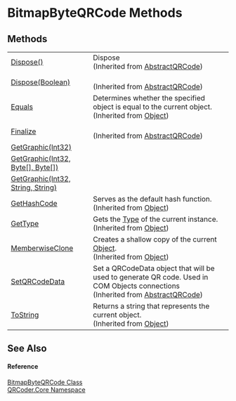 # BitmapByteQRCode Methods




## Methods
<table>
<tr>
<td><a href="M_QRCoder_Core_AbstractQRCode_Dispose.md">Dispose()</a></td>
<td>Dispose<br />(Inherited from <a href="T_QRCoder_Core_AbstractQRCode.md">AbstractQRCode</a>)</td></tr>
<tr>
<td><a href="M_QRCoder_Core_AbstractQRCode_Dispose_1.md">Dispose(Boolean)</a></td>
<td><br />(Inherited from <a href="T_QRCoder_Core_AbstractQRCode.md">AbstractQRCode</a>)</td></tr>
<tr>
<td><a href="https://learn.microsoft.com/dotnet/api/system.object.equals#system-object-equals(system-object)" target="_blank" rel="noopener noreferrer">Equals</a></td>
<td>Determines whether the specified object is equal to the current object.<br />(Inherited from <a href="https://learn.microsoft.com/dotnet/api/system.object" target="_blank" rel="noopener noreferrer">Object</a>)</td></tr>
<tr>
<td><a href="M_QRCoder_Core_AbstractQRCode_Finalize.md">Finalize</a></td>
<td><br />(Inherited from <a href="T_QRCoder_Core_AbstractQRCode.md">AbstractQRCode</a>)</td></tr>
<tr>
<td><a href="M_QRCoder_Core_BitmapByteQRCode_GetGraphic.md">GetGraphic(Int32)</a></td>
<td> </td></tr>
<tr>
<td><a href="M_QRCoder_Core_BitmapByteQRCode_GetGraphic_1.md">GetGraphic(Int32, Byte[], Byte[])</a></td>
<td> </td></tr>
<tr>
<td><a href="M_QRCoder_Core_BitmapByteQRCode_GetGraphic_2.md">GetGraphic(Int32, String, String)</a></td>
<td> </td></tr>
<tr>
<td><a href="https://learn.microsoft.com/dotnet/api/system.object.gethashcode" target="_blank" rel="noopener noreferrer">GetHashCode</a></td>
<td>Serves as the default hash function.<br />(Inherited from <a href="https://learn.microsoft.com/dotnet/api/system.object" target="_blank" rel="noopener noreferrer">Object</a>)</td></tr>
<tr>
<td><a href="https://learn.microsoft.com/dotnet/api/system.object.gettype" target="_blank" rel="noopener noreferrer">GetType</a></td>
<td>Gets the <a href="https://learn.microsoft.com/dotnet/api/system.type" target="_blank" rel="noopener noreferrer">Type</a> of the current instance.<br />(Inherited from <a href="https://learn.microsoft.com/dotnet/api/system.object" target="_blank" rel="noopener noreferrer">Object</a>)</td></tr>
<tr>
<td><a href="https://learn.microsoft.com/dotnet/api/system.object.memberwiseclone" target="_blank" rel="noopener noreferrer">MemberwiseClone</a></td>
<td>Creates a shallow copy of the current <a href="https://learn.microsoft.com/dotnet/api/system.object" target="_blank" rel="noopener noreferrer">Object</a>.<br />(Inherited from <a href="https://learn.microsoft.com/dotnet/api/system.object" target="_blank" rel="noopener noreferrer">Object</a>)</td></tr>
<tr>
<td><a href="M_QRCoder_Core_AbstractQRCode_SetQRCodeData.md">SetQRCodeData</a></td>
<td>Set a QRCodeData object that will be used to generate QR code. Used in COM Objects connections<br />(Inherited from <a href="T_QRCoder_Core_AbstractQRCode.md">AbstractQRCode</a>)</td></tr>
<tr>
<td><a href="https://learn.microsoft.com/dotnet/api/system.object.tostring" target="_blank" rel="noopener noreferrer">ToString</a></td>
<td>Returns a string that represents the current object.<br />(Inherited from <a href="https://learn.microsoft.com/dotnet/api/system.object" target="_blank" rel="noopener noreferrer">Object</a>)</td></tr>
</table>

## See Also


#### Reference
<a href="T_QRCoder_Core_BitmapByteQRCode.md">BitmapByteQRCode Class</a>  
<a href="N_QRCoder_Core.md">QRCoder.Core Namespace</a>  
